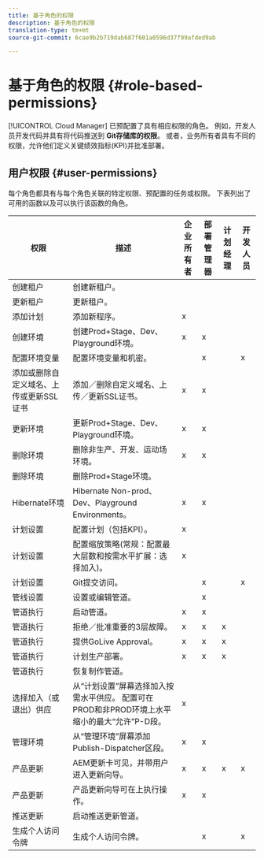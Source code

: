 ```yaml
---
title: 基于角色的权限
description: 基于角色的权限
translation-type: tm+mt
source-git-commit: 6cae9b2b719dab687f601a0596d37f99afded9ab

---
```



# 基于角色的权限 {#role-based-permissions}

[!UICONTROL Cloud Manager] 已预配置了具有相应权限的角色。 例如，开发人员开发代码并具有将代码推送到 **Git存储库的权限**。 或者，业务所有者具有不同的权限，允许他们定义关键绩效指标(KPI)并批准部署。

## 用户权限 {#user-permissions}

每个角色都具有与每个角色关联的特定权限、预配置的任务或权限。 下表列出了可用的函数以及可以执行该函数的角色。

| 权限 | 描述 | 企业所有者 | 部署管理器 | 计划经理 | 开发人员 |
|--- |--- |--- |--- |--- |--- |
| 创建租户 | 创建新租户。 |  |  |  |  |
| 更新租户 | 更新租户。 |  |  |  |  |
| 添加计划 | 添加新程序。 | x |  |  |  |
| 创建环境 | 创建Prod+Stage、Dev、Playground环境。 | x | x |  |  |
| 配置环境变量 | 配置环境变量和机密。 |  | x |  | x |
| 添加或删除自定义域名、上传或更新SSL证书 | 添加／删除自定义域名、上传／更新SSL证书。 | x | x |  |  |
| 更新环境 | 更新Prod+Stage、Dev、Playground环境。 | x | x |  |  |
| 删除环境 | 删除非生产、开发、运动场环境。 | x | x |  |  |
| 删除环境 | 删除Prod+Stage环境。 |  |  |  |  |
| Hibernate环境 | Hibernate Non-prod、Dev、Playground Environments。 | x | x |  |  |
| 计划设置 | 配置计划（包括KPI）。 | x |  |  |  |
| 计划设置 | 配置缩放策略(常规：配置最大层数和按需水平扩展：选择加入)。 | x |  |  |  |
| 计划设置 | Git提交访问。 |  | x |  | x |
| 管线设置 | 设置或编辑管道。 |  | x |  |  |
| 管道执行 | 启动管道。 | x | x |  |  |
| 管道执行 | 拒绝／批准重要的3层故障。 | x | x | x |  |
| 管道执行 | 提供GoLive Approval。 | x | x | x |  |
| 管道执行 | 计划生产部署。 | x | x | x |  |
| 管道执行 | 恢复制作管道。 |  |  |  |  |
| 选择加入（或退出）供应 | 从“计划设置”屏幕选择加入按需水平供应。 配置可在PROD和非PROD环境上水平缩小的最大“允许”P-D段。 | x |  |  |  |
| 管理环境 | 从“管理环境”屏幕添加Publish-Dispatcher区段。 | x | x |  |  |  |
| 产品更新 | AEM更新卡可见，并带用户进入更新向导。 | x | x | x | x |
| 产品更新 | 产品更新向导可在上执行操作。 | x | x |  |  |
| 推送更新 | 启动推送更新管道。 |  |  |  |  |
| 生成个人访问令牌 | 生成个人访问令牌。 |  | x |  | x |

